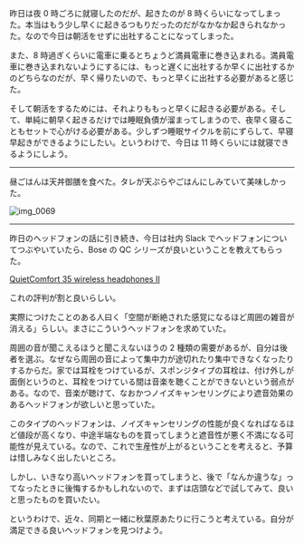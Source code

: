 昨日は夜 0 時ごろに就寝したのだが、起きたのが 8 時くらいになってしまった。本当はもう少し早くに起きるつもりだったのだがなかなか起きられなかった。なので今日は朝活をせずに出社することになってしまった。

また、8 時過ぎくらいに電車に乗るとちょうど満員電車に巻き込まれる。満員電車に巻き込まれないようにするには、もっと遅くに出社するか早くに出社するかのどちらなのだが、早く帰りたいので、もっと早くに出社する必要があると感じた。

そして朝活をするためには、それよりももっと早くに起きる必要がある。そして、単純に朝早く起きるだけでは睡眠負債が溜まってしまうので、夜早く寝ることもセットで心がける必要がある。少しずつ睡眠サイクルを前にずらして、早寝早起きができるようにしたい。というわけで、今日は 11 時くらいには就寝できるようにしよう。

---

昼ごはんは天丼御膳を食べた。タレが天ぷらやごはんにしみていて美味しかった。

![img_0069](/images/2018/08/img_0069.jpg)

---

昨日のヘッドフォンの話に引き続き、今日は社内 Slack でヘッドフォンについてつぶやいていたら、Bose の QC シリーズが良いということを教えてもらった。

[QuietComfort 35 wireless headphones II](https://www.bose.co.jp/ja_jp/products/headphones/over_ear_headphones/quietcomfort-35-wireless-ii.html)

これの評判が割と良いらしい。

実際につけたことのある人曰く「空間が断絶された感覚になるほど周囲の雑音が消える」らしい。まさにこういうヘッドフォンを求めていた。

周囲の音が聞こえるほうと聞こえないほうの 2 種類の需要があるが、自分は後者を選ぶ。なぜなら周囲の音によって集中力が途切れたり集中できなくなったりするからだ。家では耳栓をつけているが、スポンジタイプの耳栓は、付け外しが面倒というのと、耳栓をつけている間は音楽を聴くことができないという弱点がある。なので、音楽が聴けて、なおかつノイズキャンセリングにより遮音効果のあるヘッドフォンが欲しいと思っていた。

このタイプのヘッドフォンは、ノイズキャンセリングの性能が良くなればなるほど値段が高くなり、中途半端なものを買ってしまうと遮音性が悪く不満になる可能性が見えている。なので、これで生産性が上がるということを考えると、予算は惜しみなく出したいところ。

しかし、いきなり高いヘッドフォンを買ってしまうと、後で「なんか違うな」ってなったときに後悔するかもしれないので、まずは店頭などで試してみて、良いと思ったものを買いたい。

というわけで、近々、同期と一緒に秋葉原あたりに行こうと考えている。自分が満足できる良いヘッドフォンを見つけよう。
